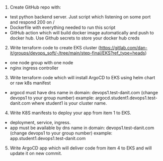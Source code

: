 1. Create GitHub repo with:
 - test python backend server. Just script which listening on some port and respond 200 on /
 - Dockerfile with everything needed to run this script
 - GitHub action which will build docker image automatically and push to docker hub. Use Github secrets to store your docker hub creds
2. Write terraform code to create EKS cluster (https://gitlab.com/dan-it/groups/devops_soft/-/tree/main/step-final/EKS?ref_type=heads)
 - one node group with one node
 - nginx ingress controller
3. Write terraform code which will install ArgoCD to EKS using helm chart or raw k8s manifest
 - argocd must have dns name in domain: devops1.test-danit.com (change devops1 to your group number) example: argocd.student1.devops1.test-danit.com where student1 is your cluster name.
4. Write K8S manifests to deploy your app from item 1 to EKS.
 - deployment, service, ingress.
 - app must be available by dns name in domain: devops1.test-danit.com (change devops1 to your group number) example: app.student1.devops1.test-danit.com
5. Write ArgoCD app which will deliver code from item 4 to EKS and will update it on new commit.

